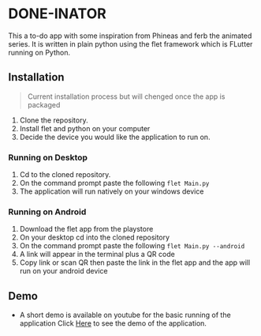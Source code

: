 
# DONE-INATOR

This a to-do app with some inspiration from Phineas and ferb the animated series.
It is written in plain python using the flet framework which is FLutter running on Python.

## Installation
 > Current installation process but will chenged once the app is packaged

1. Clone the repository.
2. Install flet and python on your computer
3. Decide the device you would like the application to run on.

### Running on Desktop
1. Cd to the cloned repository.
2. On the command prompt paste the following `flet Main.py`
3. The application will run natively on your windows device

### Running on Android
1. Download the flet app from the playstore
2. On your desktop cd into the cloned repository
3. On the command prompt paste the following `flet Main.py --android`
4. A link will appear in the terminal plus a QR code
5. Copy link or scan QR then paste the link in the flet app and the app will run on your android device


## Demo
- A short demo is available on youtube for the basic running of the application
Click [Here](https://youtu.be/LzhF402MGM0?si=yF7m5QH-qpjL67wU) to see the demo of the application.